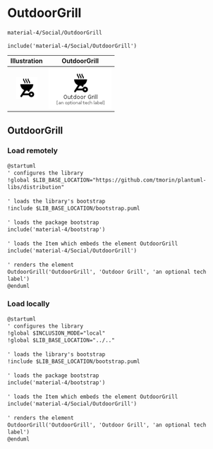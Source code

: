 # OutdoorGrill


```text
material-4/Social/OutdoorGrill
```

```text
include('material-4/Social/OutdoorGrill')
```



| Illustration | OutdoorGrill |
| :---: | :---: |
| ![illustration for Illustration](../../material-4/Social/OutdoorGrill.png) | ![illustration for OutdoorGrill](../../material-4/Social/OutdoorGrill.Local.png) |




## OutdoorGrill

### Load remotely
```plantuml
@startuml
' configures the library
!global $LIB_BASE_LOCATION="https://github.com/tmorin/plantuml-libs/distribution"

' loads the library's bootstrap
!include $LIB_BASE_LOCATION/bootstrap.puml

' loads the package bootstrap
include('material-4/bootstrap')

' loads the Item which embeds the element OutdoorGrill
include('material-4/Social/OutdoorGrill')

' renders the element
OutdoorGrill('OutdoorGrill', 'Outdoor Grill', 'an optional tech label')
@enduml
```

### Load locally
```plantuml
@startuml
' configures the library
!global $INCLUSION_MODE="local"
!global $LIB_BASE_LOCATION="../.."

' loads the library's bootstrap
!include $LIB_BASE_LOCATION/bootstrap.puml

' loads the package bootstrap
include('material-4/bootstrap')

' loads the Item which embeds the element OutdoorGrill
include('material-4/Social/OutdoorGrill')

' renders the element
OutdoorGrill('OutdoorGrill', 'Outdoor Grill', 'an optional tech label')
@enduml
```

